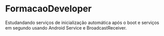 # FormacaoDeveloper
Estudandando serviços de inicialização automática após o boot e serviços em segundo usando Android Service e BroadcastReceiver.
